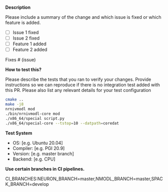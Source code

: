**Description**

Please include a summary of the change and which issue is fixed or which feature is added.

- [ ] Issue 1 fixed
- [ ] Issue 2 fixed
- [ ] Feature 1 added
- [ ] Feature 2 added

Fixes # (issue)

**How to test this?**

Please describe the tests that you ran to verify your changes. Provide instructions so we can reproduce if there is no integration test added with this PR. Please also list any relevant details for your test configuration

```bash
cmake ..
make -j8
nrnivmodl mod
./bin/nrnivmodl-core mod
./x86_64/special script.py
./x86_64/special-core --tstop=10 --datpath=coredat
```

**Test System**
 - OS: [e.g. Ubuntu 20.04]
 - Compiler: [e.g. PGI 20.9]
 - Version: [e.g. master branch]
 - Backend: [e.g. CPU]

**Use certain branches in CI pipelines.**
<!-- You can steer which versions of CoreNEURON dependencies will be used in
     the various CI pipelines (GitLab, test-as-submodule) here. Expressions are
     of the form PROJ_REF=VALUE, where PROJ is the relevant Spack package name,
     transformed to upper case and with hyphens replaced with underscores.
     REF may be BRANCH, COMMIT or TAG, with exceptions:
      - SPACK_COMMIT and SPACK_TAG are invalid (hpc/gitlab-pipelines limitation)
      - NEURON_COMMIT and NEURON_TAG are invalid (test-as-submodule limitation)
     These values for NEURON, nmodl and Spack are the defaults and are given
     for illustrative purposes; they can safely be removed.
-->
CI_BRANCHES:NEURON_BRANCH=master,NMODL_BRANCH=master,SPACK_BRANCH=develop
